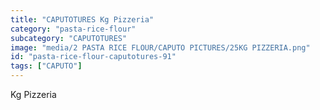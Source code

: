 ```yaml
---
title: "CAPUTOTURES Kg Pizzeria"
category: "pasta-rice-flour"
subcategory: "CAPUTOTURES"
image: "media/2 PASTA RICE FLOUR/CAPUTO PICTURES/25KG PIZZERIA.png"
id: "pasta-rice-flour-caputotures-91"
tags: ["CAPUTO"]
---
```


Kg Pizzeria
